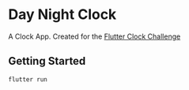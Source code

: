 # Day Night Clock

A Clock App. Created for the [Flutter Clock Challenge](https://flutter.dev/clock)

## Getting Started

```
flutter run
```